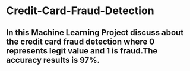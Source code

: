 # Credit-Card-Fraud-Detection
## In this Machine Learning Project discuss about the credit card fraud detection where 0 represents legit value and 1 is fraud.The accuracy results is 97%.
